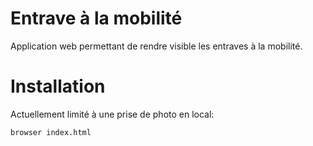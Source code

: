 # Entrave à la mobilité

Application web permettant de rendre visible les entraves à la mobilité.


# Installation

Actuellement limité à une prise de photo en local:

    browser index.html
